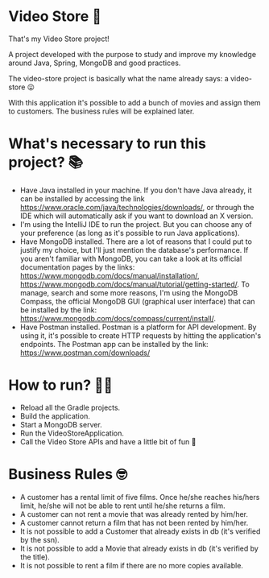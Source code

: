 # Video Store 📼

That's my Video Store project!

A project developed with the purpose to study and improve my knowledge around Java, Spring, MongoDB and good practices.

The video-store project is basically what the name already says: a video-store 😛 

With this application it's possible to
add a bunch of movies and assign them to customers. The business rules will be explained later.

# What's necessary to run this project? 📚

- Have Java installed in your machine. If you don't have Java already, it can be installed by accessing the link
https://www.oracle.com/java/technologies/downloads/, or through the IDE which will automatically ask if you want to 
download an X version.
- I'm using the IntelliJ IDE to run the project. But you can choose any of your preference (as long as it's possible to 
run Java applications).
- Have MongoDB installed. There are a lot of reasons that I could put to justify my choice, but I'll just mention the 
database's performance. If you aren't familiar with MongoDB, you can take a look at its official documentation pages by 
the links: https://www.mongodb.com/docs/manual/installation/, https://www.mongodb.com/docs/manual/tutorial/getting-started/.
To manage, search and some more reasons, I'm using the MongoDB Compass, the official MongoDB GUI (graphical user interface)
that can be installed by the link: https://www.mongodb.com/docs/compass/current/install/.
- Have Postman installed. Postman is a platform for API development. By using it, it's possible to create HTTP requests 
by hitting the application's endpoints. The Postman app can be installed by the link: https://www.postman.com/downloads/

# How to run? 🏃🏻‍

- Reload all the Gradle projects.
- Build the application. 
- Start a MongoDB server. 
- Run the VideoStoreApplication. 
- Call the Video Store APIs and have a little bit of fun 🫡

# Business Rules 🤓

- A customer has a rental limit of five films. Once he/she reaches his/hers limit, he/she will not be able to rent 
until he/she returns a film.
- A customer can not rent a movie that was already rented by him/her.
- A customer cannot return a film that has not been rented by him/her.
- It is not possible to add a Customer that already exists in db (it's verified by the ssn).
- It is not possible to add a Movie that already exists in db (it's verified by the title). 
- It is not possible to rent a film if there are no more copies available.